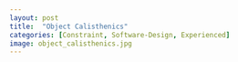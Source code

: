 ```yaml
---
layout: post
title:  "Object Calisthenics"
categories: [Constraint, Software-Design, Experienced]
image: object_calisthenics.jpg
---
```



